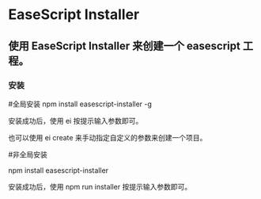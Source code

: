 # EaseScript Installer

## 使用 EaseScript Installer 来创建一个 easescript 工程。

### 安装

#全局安装
npm install easescript-installer -g

安装成功后，使用 ei 按提示输入参数即可。

也可以使用 ei create 来手动指定自定义的参数来创建一个项目。

#非全局安装

npm install easescript-installer

安装成功后，使用 npm run installer 按提示输入参数即可。
